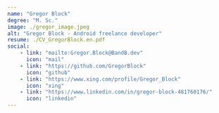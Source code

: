 ```yaml
---
name: "Gregor Block"
degree: "M. Sc."
image: ./gregor_image.jpeg
alt: "Gregor Block - Android freelance developer"
resume: ./CV_GregorBlock.en.pdf
social:
    - link: "mailto:Gregor.Block@BandB.dev"
      icon: "mail"
    - link: "https://github.com/GregorBlock"
      icon: "github"
    - link: "https://www.xing.com/profile/Gregor_Block"
      icon: "xing"
    - link: "https://www.linkedin.com/in/gregor-block-481760176/"
      icon: "linkedin"
---
```

